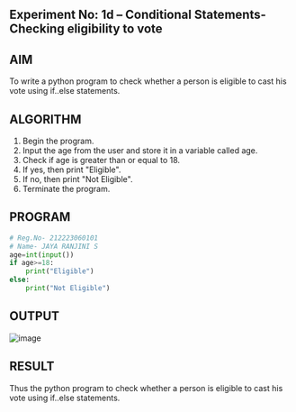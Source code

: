 ## Experiment No: 1d – Conditional Statements- Checking eligibility to vote

## AIM  
To write a python program to check whether a person is eligible to cast his vote using if..else statements.
## ALGORITHM  
1. Begin the program.
2. Input the age from the user and store it in a variable called age.
3. Check if age is greater than or equal to 18.
4. If yes, then print "Eligible".
5. If no, then print "Not Eligible".
6.  Terminate the program.

## PROGRAM
```python
# Reg.No- 212223060101
# Name- JAYA RANJINI S
age=int(input())
if age>=18:
    print("Eligible")
else:
    print("Not Eligible")
```

## OUTPUT
![image](https://github.com/user-attachments/assets/5b03d831-46ed-4453-b1b5-150fe876e23a)

## RESULT
Thus the python program to check whether a person is eligible to cast his vote using if..else statements.
